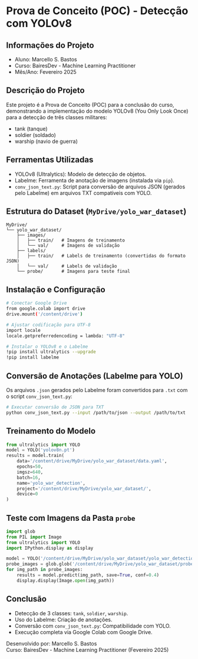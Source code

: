 # Prova de Conceito (POC) - Detecção com YOLOv8

## Informações do Projeto
- Aluno: Marcello S. Bastos  
- Curso: BairesDev - Machine Learning Practitioner  
- Mês/Ano: Fevereiro 2025  

## Descrição do Projeto
Este projeto é a Prova de Conceito (POC) para a conclusão do curso, demonstrando a implementação do modelo YOLOv8 (You Only Look Once) para a detecção de três classes militares:
- tank (tanque)  
- soldier (soldado)  
- warship (navio de guerra)  

## Ferramentas Utilizadas
- YOLOv8 (Ultralytics): Modelo de detecção de objetos.
- Labelme: Ferramenta de anotação de imagens (instalada via `pip`).
- `conv_json_text.py`: Script para conversão de arquivos JSON (gerados pelo Labelme) em arquivos TXT compatíveis com YOLO.

## Estrutura do Dataset (`MyDrive/yolo_war_dataset`)
```
MyDrive/
└── yolo_war_dataset/
    ├── images/
    │   ├── train/   # Imagens de treinamento
    │   └── val/     # Imagens de validação
    ├── labels/
    │   ├── train/   # Labels de treinamento (convertidas do formato JSON)
    │   └── val/     # Labels de validação
    └── probe/       # Imagens para teste final
```

## Instalação e Configuração
```bash
# Conectar Google Drive
from google.colab import drive
drive.mount('/content/drive')

# Ajustar codificação para UTF-8
import locale
locale.getpreferredencoding = lambda: "UTF-8"

# Instalar o YOLOv8 e o Labelme
!pip install ultralytics --upgrade
!pip install labelme
```

## Conversão de Anotações (Labelme para YOLO)
Os arquivos `.json` gerados pelo Labelme foram convertidos para `.txt` com o script `conv_json_text.py`:
```bash
# Executar conversão de JSON para TXT
python conv_json_text.py --input /path/to/json --output /path/to/txt
```

## Treinamento do Modelo
```python
from ultralytics import YOLO
model = YOLO('yolov8n.pt')
results = model.train(
    data='/content/drive/MyDrive/yolo_war_dataset/data.yaml',
    epochs=50,
    imgsz=640,
    batch=16,
    name='yolo_war_detection',
    project='/content/drive/MyDrive/yolo_war_dataset/',
    device=0
)
```

## Teste com Imagens da Pasta `probe`
```python
import glob
from PIL import Image
from ultralytics import YOLO
import IPython.display as display

model = YOLO('/content/drive/MyDrive/yolo_war_dataset/yolo_war_detection/weights/best.pt')
probe_images = glob.glob('/content/drive/MyDrive/yolo_war_dataset/probe/*.jpg')
for img_path in probe_images:
    results = model.predict(img_path, save=True, conf=0.4)
    display.display(Image.open(img_path))
```

## Conclusão
- Detecção de 3 classes: `tank`, `soldier`, `warship`.
- Uso do Labelme: Criação de anotações.
- Conversão com `conv_json_text.py`: Compatibilidade com YOLO.
- Execução completa via Google Colab com Google Drive.

Desenvolvido por: Marcello S. Bastos  
Curso: BairesDev - Machine Learning Practitioner (Fevereiro 2025)
